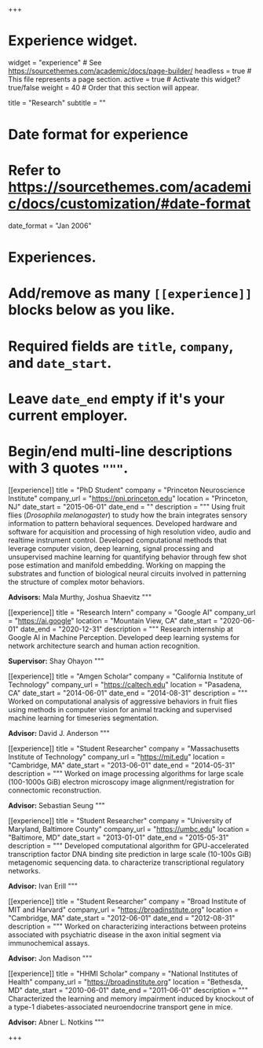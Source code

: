 +++
# Experience widget.
widget = "experience"  # See https://sourcethemes.com/academic/docs/page-builder/
headless = true  # This file represents a page section.
active = true  # Activate this widget? true/false
weight = 40  # Order that this section will appear.

title = "Research"
subtitle = ""

# Date format for experience
#   Refer to https://sourcethemes.com/academic/docs/customization/#date-format
date_format = "Jan 2006"

# Experiences.
#   Add/remove as many `[[experience]]` blocks below as you like.
#   Required fields are `title`, `company`, and `date_start`.
#   Leave `date_end` empty if it's your current employer.
#   Begin/end multi-line descriptions with 3 quotes `"""`.

[[experience]]
  title = "PhD Student"
  company = "Princeton Neuroscience Institute"
  company_url = "https://pni.princeton.edu"
  location = "Princeton, NJ"
  date_start = "2015-06-01"
  date_end = ""
  description = """
Using fruit flies (*Drosophila melanogaster*) to study how the brain integrates sensory information to pattern behavioral sequences. Developed hardware and software for acquisition and processing of high resolution video, audio and realtime instrument control. Developed computational methods that leverage computer vision, deep learning, signal processing and unsupervised machine learning for quantifying behavior through few shot pose estimation and manifold embedding. Working on mapping the substrates and function of biological neural circuits involved in patterning the structure of complex motor behaviors.

**Advisors:** Mala Murthy, Joshua Shaevitz
  """


[[experience]]
  title = "Research Intern"
  company = "Google AI"
  company_url = "https://ai.google"
  location = "Mountain View, CA"
  date_start = "2020-06-01"
  date_end = "2020-12-31"
  description = """
Research internship at Google AI in Machine Perception. Developed deep learning systems for network architecture search and human action recognition.

**Supervisor:** Shay Ohayon
"""


[[experience]]
  title = "Amgen Scholar"
  company = "California Institute of Technology"
  company_url = "https://caltech.edu"
  location = "Pasadena, CA"
  date_start = "2014-06-01"
  date_end = "2014-08-31"
  description = """
Worked on computational analysis of aggressive behaviors in fruit flies using methods in computer vision for animal tracking and supervised machine learning for timeseries segmentation.

**Advisor:** David J. Anderson
"""


[[experience]]
  title = "Student Researcher"
  company = "Massachusetts Institute of Technology"
  company_url = "https://mit.edu"
  location = "Cambridge, MA"
  date_start = "2013-06-01"
  date_end = "2014-05-31"
  description = """
Worked on image processing algorithms for large scale (100-1000s GiB) electron microscopy image alignment/registration for connectomic reconstruction.

**Advisor:** Sebastian Seung
"""


[[experience]]
  title = "Student Researcher"
  company = "University of Maryland, Baltimore County"
  company_url = "https://umbc.edu"
  location = "Baltimore, MD"
  date_start = "2013-01-01"
  date_end = "2015-05-31"
  description = """
Developed computational algorithm for GPU-accelerated transcription factor DNA binding site prediction in large scale (10-100s GiB) metagenomic sequencing data. to characterize transcriptional regulatory networks.

**Advisor:** Ivan Erill
"""


[[experience]]
  title = "Student Researcher"
  company = "Broad Institute of MIT and Harvard"
  company_url = "https://broadinstitute.org"
  location = "Cambridge, MA"
  date_start = "2012-06-01"
  date_end = "2012-08-31"
  description = """
Worked on characterizing interactions between proteins associated with psychiatric disease in the axon initial segment via immunochemical assays.

**Advisor:** Jon Madison
"""


[[experience]]
  title = "HHMI Scholar"
  company = "National Institutes of Health"
  company_url = "https://broadinstitute.org"
  location = "Bethesda, MD"
  date_start = "2010-06-01"
  date_end = "2011-06-01"
  description = """
Characterized the learning and memory impairment induced by knockout of a type-1 diabetes-associated neuroendocrine transport gene in mice.

**Advisor:** Abner L. Notkins
"""

+++
